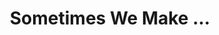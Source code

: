 ---
title: Sometimes We Make ...
panels:
 - caption: etsy
   image: /assets/images/comics/links/EtsyPieBeatsCake.jpg
   description: Etsy store featuring photo and design projects
   link: https://www.etsy.com/shop/PieBeatsCake
 - caption: instagram
   image: /assets/images/comics/links/Instagram.jpg
   description: Photo and video projects shared on Instagram
   link: https://www.instagram.com/ninjeet/
categories: [links]
---